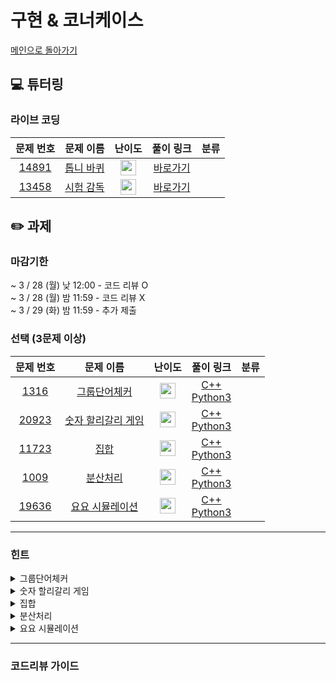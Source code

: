 # 구현 & 코너케이스 

[메인으로 돌아가기](https://github.com/Altu-Bitu-2/Notice)

## 💻 튜터링

### 라이브 코딩

|문제 번호|문제 이름|난이도|풀이 링크|분류|
| :-----: | :-----: | :-----: | :-----: | :-----: |
|<a href="https://www.acmicpc.net/problem/14891" target="_blank">14891</a>|<a href="https://www.acmicpc.net/problem/14891 " target="_blank">톱니 바퀴</a>|<img height="25px" width="25px" src="https://static.solved.ac/tier_small/11.svg"/>|[바로가기](https://github.com/Altu-Bitu-2/Notice/blob/main/03%EC%9B%94%2015%EC%9D%BC%20-%20%EC%A0%95%EC%88%98%EB%A1%A0/%EB%9D%BC%EC%9D%B4%EB%B8%8C%EC%BD%94%EB%94%A9/2609.cpp)||
|<a href="https://www.acmicpc.net/problem/13458" target="_blank">13458</a>|<a href="https://www.acmicpc.net/problem/13458" target="_blank">시험 감독</a>|<img height="25px" width="25px" src="https://static.solved.ac/tier_small/4.svg"/>|[바로가기](https://github.com/Altu-Bitu-2/Notice/blob/main/03%EC%9B%94%2015%EC%9D%BC%20-%20%EC%A0%95%EC%88%98%EB%A1%A0/%EB%9D%BC%EC%9D%B4%EB%B8%8C%EC%BD%94%EB%94%A9/2960.cpp)||


## ✏️ 과제
### 마감기한
~ 3 / 28 (월) 낮 12:00 - 코드 리뷰 O </br>
~ 3 / 28 (월) 밤 11:59 - 코드 리뷰 X </br>
~ 3 / 29 (화) 밤 11:59 - 추가 제출 </br>

### 선택 (3문제 이상)

|문제 번호|문제 이름|난이도|풀이 링크|분류|
| :-----: | :-----: | :-----: | :-----: | :-----: |
|<a href="https://www.acmicpc.net/problem/1316" target="_blank">1316</a>|<a href="https://www.acmicpc.net/problem/1316" target="_blank">그룹단어체커</a>|<img height="25px" width="25px" src="https://static.solved.ac/tier_small/6.svg"/>|[C++]()<br/>[Python3]()||
|<a href="https://www.acmicpc.net/problem/20923" target="_blank">20923</a>|<a href="https://www.acmicpc.net/problem/20923" target="_blank">숫자 할리갈리 게임</a>|<img height="25px" width="25px" src="https://static.solved.ac/tier_small/10.svg"/>|[C++]()<br/>[Python3]()||
|<a href="https://www.acmicpc.net/problem/11723" target="_blank">11723</a>|<a href="https://www.acmicpc.net/problem/11723" target="_blank">집합</a>|<img height="25px" width="25px" src="https://static.solved.ac/tier_small/6.svg"/>|[C++]()<br/>[Python3]()||
|<a href="https://www.acmicpc.net/problem/1009" target="_blank">1009</a>|<a href="https://www.acmicpc.net/problem/1009" target="_blank">분산처리</a>|<img height="25px" width="25px" src="https://static.solved.ac/tier_small/3.svg"/>|[C++]()<br/>[Python3]()||
|<a href="https://www.acmicpc.net/problem/19636" target="_blank">19636</a>|<a href="https://www.acmicpc.net/problem/19636" target="_blank">요요 시뮬레이션</a>|<img height="25px" width="25px" src="https://static.solved.ac/tier_small/7.svg"/>|[C++]()<br/>[Python3]()||


---

### 힌트

<details>
<summary>그룹단어체커</summary>
<div markdown="1">
&nbsp;&nbsp;&nbsp;&nbsp;

</div>
</details>

<details>
<summary>숫자 할리갈리 게임</summary>
<div markdown="1">
&nbsp;&nbsp;&nbsp;&nbsp;

</div>
</details>

<details>
<summary>집합</summary>
<div markdown="1">
&nbsp;&nbsp;&nbsp;&nbsp;

</div>
</details>

<details>
<summary>분산처리</summary>
<div markdown="1">
&nbsp;&nbsp;&nbsp;&nbsp;

</div>
</details>

<details>
<summary>요요 시뮬레이션</summary>
<div markdown="1">
&nbsp;&nbsp;&nbsp;&nbsp;

</div>
</details>

---

### 코드리뷰 가이드
